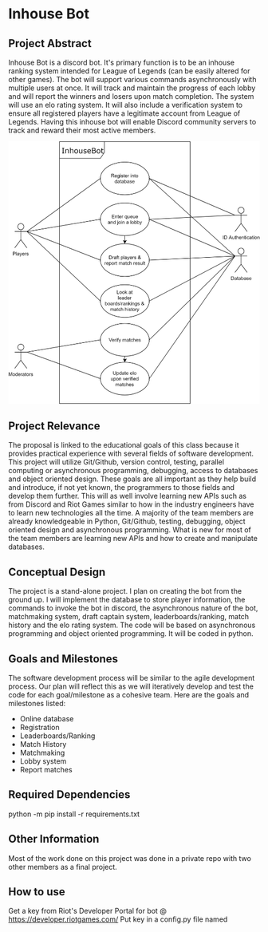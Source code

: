 # **Inhouse Bot**

## Project Abstract

Inhouse Bot is a discord bot. It's primary function is to be an inhouse ranking system intended for League of Legends (can be easily altered for other games). The bot will support various commands asynchronously with multiple users at once. It will track and maintain the progress of each lobby and will report the winners and losers upon match completion. The system will use an elo rating system. It will also include a verification system to ensure all registered players have a legitimate account from League of Legends. Having this inhouse bot will enable Discord community servers to track and reward their most active members.

![Use Case Image](EwingEng_InhouseBot.png)

## Project Relevance

The proposal is linked to the educational goals of this class because it provides practical experience with several fields of software development. This project will utilize Git/Github, version control, testing, parallel computing or asynchronous programming, debugging, access to databases and object oriented design. These goals are all important as they help build and introduce, if not yet known, the programmers to those fields and develop them further. This will as well involve learning new APIs such as from Discord and Riot Games similar to how in the industry engineers have to learn new technologies all the time. A majority of the team members are already knowledgeable in Python, Git/Github, testing, debugging, object oriented design and asynchronous programming. What is new for most of the team members are learning new APIs and how to create and manipulate databases. 

## Conceptual Design

The project is a stand-alone project. I plan on creating the bot from the ground up. I will implement the database to store player information, the commands to invoke the bot in discord, the asynchronous nature of the bot, matchmaking system, draft captain system, leaderboards/ranking, match history and the elo rating system. The code will be based on asynchronous programming and object oriented programming. It will be coded in python.

## Goals and Milestones

The software development process will be similar to the agile development process. Our plan will reflect this as we will iteratively develop and test the code for each goal/milestone as a cohesive team.
Here are the goals and milestones listed:
- Online database
- Registration
- Leaderboards/Ranking
- Match History
- Matchmaking
- Lobby system
- Report matches

## Required Dependencies

python -m pip install -r requirements.txt

## Other Information

Most of the work done on this project was done in a private repo with two other members as a final project.

## How to use

Get a key from Riot's Developer Portal for bot @ https://developer.riotgames.com/ 
Put key in a config.py file named
